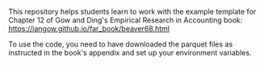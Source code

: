 
This repository helps students learn to work with the 
example template for Chapter 12 of Gow and Ding's 
Empirical Research in Accounting book:
https://iangow.github.io/far_book/beaver68.html

To use the code, you need to have downloaded the parquet
files as instructed in the book's appendix and set up your
environment variables. 
